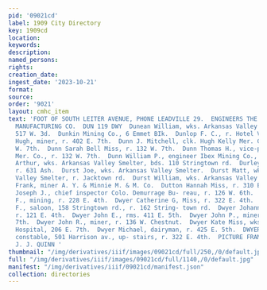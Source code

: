 ```yaml
---
pid: '09021cd'
label: 1909 City Directory
key: 1909cd
location: 
keywords: 
description: 
named_persons: 
rights: 
creation_date: 
ingest_date: '2023-10-21'
format: 
source: 
order: '9021'
layout: cmhc_item
text: 'FOOT OF SOUTH LEITER AVENUE, PHONE LEADVILLE 29.  ENGINEERS THE ENGELBACH MACHINE
  MANUFACTURING CO.  DUN 119 DWY  Dunean William, wks. Arkansas Valley Smelter, r.
  517 W. 3d.  Dunkin Mining Co., 6 Emmet BIk.  Dunlop F. C., r. Hotel Vendome.  Dunn
  Hugh, miner, r. 402 E. 7th.  Dunn J. Mitchell, clk. Hugh Kelly Mer. Co., r. 132
  W. 7th.  Dunn Sarah Bell Miss, r. 132 W. 7th.  Dunn Thomas H., vice-pres. Hugh Kelly
  Mer. Co., r. 132 W. 7th.  Dunn William P., engineer Ibex Mining Co., r. 409 E. 7th.  Dunscomb
  Arthur, wks. Arkansas Valley Smelter, bds. 110 Stringtown rd.  Durley Ben C., expressman,
  r. 631 Ash.  Durst Joe, wks. Arkansas Valley Smelter.  Durst Matt, wks. Arkansas
  Valley Smelter, r. Jacktown rd.  Durst William, wks. Arkansas Valley Smelter.  Dutro
  Frank, miner A. Y. & Minnie M. & M. Co.  Dutton Hannah Miss, r. 310 E. 8th.  Dutton
  Joseph J., chief inspector Colo. Demurrage Bu- reau, r. 126 W. 6th.  Duval Charles
  F., mining, r. 228 E. 4th.  Dwyer Catherine G, Miss, r. 322 E. 4th.  Dwyer James
  F., saloon, 158 Stringtown rd., r. 162 String- town rd.  Dwyer Johanna C. Mrs.,
  r. 121 E. 4th.  Dwyer John E., rms. 411 E. 5th.  Dwyer John P., miner, r. 424 E.
  7th.  Dwyer John R., miner, r. 136 W. Chestnut.  Dwyer Kate Miss, wks. St. Luke’s
  Hospital, 206 E. 7th.  Dwyer Michael, dairyman, r. 425 E. 5th.  DWYER MICHAEL C.,
  constable, 501 Harrison av., up- stairs, r. 322 E. 4th.  PICTURE FRAMES, ™ star
  J. J. QUINN '
thumbnail: "/img/derivatives/iiif/images/09021cd/full/250,/0/default.jpg"
full: "/img/derivatives/iiif/images/09021cd/full/1140,/0/default.jpg"
manifest: "/img/derivatives/iiif/09021cd/manifest.json"
collection: directories
---
```


